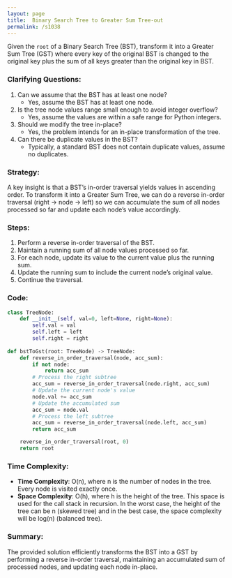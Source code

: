```yaml
---
layout: page
title:  Binary Search Tree to Greater Sum Tree-out
permalink: /s1038
---
```

Given the `root` of a Binary Search Tree (BST), transform it into a Greater Sum Tree (GST) where every key of the original BST is changed to the original key plus the sum of all keys greater than the original key in BST. 

### Clarifying Questions:
1. Can we assume that the BST has at least one node?
   - Yes, assume the BST has at least one node.
2. Is the tree node values range small enough to avoid integer overflow?
   - Yes, assume the values are within a safe range for Python integers.
3. Should we modify the tree in-place?
   - Yes, the problem intends for an in-place transformation of the tree.
4. Can there be duplicate values in the BST?
   - Typically, a standard BST does not contain duplicate values, assume no duplicates.

### Strategy:
A key insight is that a BST’s in-order traversal yields values in ascending order. To transform it into a Greater Sum Tree, we can do a reverse in-order traversal (right -> node -> left) so we can accumulate the sum of all nodes processed so far and update each node’s value accordingly.

### Steps:
1. Perform a reverse in-order traversal of the BST.
2. Maintain a running sum of all node values processed so far.
3. For each node, update its value to the current value plus the running sum.
4. Update the running sum to include the current node’s original value.
5. Continue the traversal.

### Code:
```python
class TreeNode:
    def __init__(self, val=0, left=None, right=None):
        self.val = val
        self.left = left
        self.right = right
        
def bstToGst(root: TreeNode) -> TreeNode:
    def reverse_in_order_traversal(node, acc_sum):
        if not node:
            return acc_sum
        # Process the right subtree
        acc_sum = reverse_in_order_traversal(node.right, acc_sum)
        # Update the current node's value
        node.val += acc_sum
        # Update the accumulated sum
        acc_sum = node.val
        # Process the left subtree
        acc_sum = reverse_in_order_traversal(node.left, acc_sum)
        return acc_sum

    reverse_in_order_traversal(root, 0)
    return root
```

### Time Complexity:
- **Time Complexity**: O(n), where n is the number of nodes in the tree. Every node is visited exactly once.
- **Space Complexity**: O(h), where h is the height of the tree. This space is used for the call stack in recursion. In the worst case, the height of the tree can be n (skewed tree) and in the best case, the space complexity will be log(n) (balanced tree). 

### Summary:
The provided solution efficiently transforms the BST into a GST by performing a reverse in-order traversal, maintaining an accumulated sum of processed nodes, and updating each node in-place.